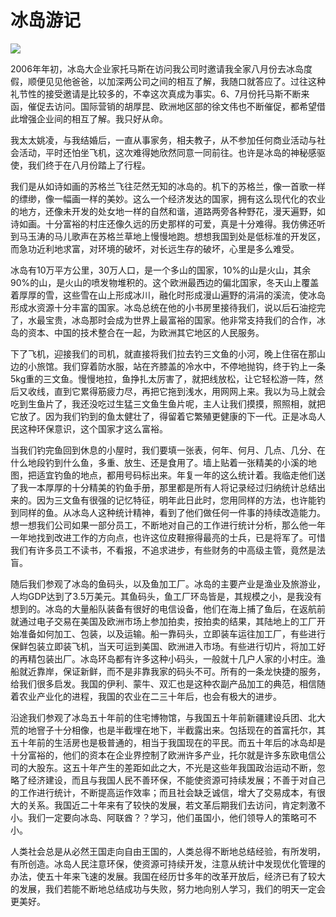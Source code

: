 # 冰岛游记
<img class="pv" src="https://api.visitor.plantree.me/visitor-badge/pv?namespace=plantree.me&key=renzhengfei-speeches/冰岛游记.md">





2006年年初，冰岛大企业家托马斯在访问我公司时邀请我全家八月份去冰岛度假，顺便见见他爸爸，以加深两公司之间的相互了解，我随口就答应了。过往这种礼节性的接受邀请是比较多的，不幸这次真成为事实。6、7月份托马斯不断来函，催促去访问。国际营销的胡厚昆、欧洲地区部的徐文伟也不断催促，都希望借此增强企业间的相互了解。我只好从命。

我太太姚凌，与我结婚后，一直从事家务，相夫教子，从不参加任何商业活动与社会活动，平时还怕坐飞机，这次难得她欣然同意一同前往。也许是冰岛的神秘感驱使，我们终于在八月份踏上了行程。

我们是从如诗如画的苏格兰飞往茫然无知的冰岛的。机下的苏格兰，像一首歌一样的缥缈，像一幅画一样的美妙。这么一个经济发达的国家，拥有这么现代化的农业的地方，还像未开发的处女地一样的自然和谐，道路两旁各种野花，漫天遍野，如诗如画。十分富裕的村庄还像久远的历史那样的可爱，真是十分难得。我仿佛还听到马玉涛的马儿歌声在苏格兰草地上慢慢地跑。想想我国到处是低标准的开发区，而急功近利地求富，对环境的破坏，对长远生存的破坏，心里是多么难受。

冰岛有10万平方公里，30万人口，是一个多山的国家，10%的山是火山，其余90%的山，是火山的喷发物堆积的。这个欧洲最西边的偏北国家，冬天山上覆盖着厚厚的雪，这些雪在山上形成冰川，融化时形成漫山遍野的涓涓的溪流，使冰岛形成水资源十分丰富的国家。冰岛总统在他的小书房里接待我们，说以后石油挖完了，水最宝贵，冰岛那时会成为世界上最富裕的国家。他非常支持我们的合作，冰岛的资本、中国的技术整合在一起，为欧洲其它地区的人民服务。

下了飞机，迎接我们的司机，就直接将我们拉去钓三文鱼的小河，晚上住宿在那山边的小旅馆。我们穿着防水服，站在齐膝盖的冷水中，不停地抛钩，终于钓上一条5kg重的三文鱼。慢慢地拉，鱼挣扎太厉害了，就把线放松，让它轻松游一阵，然后又收线，直到它累得筋疲力尽，再把它拖到浅水，用网网上来。我以为马上就会吃到生鱼片了，我还没吃过生猛三文鱼生鱼片呢，主人让我们摸摸，照照相，就把它放了。因为我们钓到的鱼太健壮了，得留着它繁殖更健康的下一代。正是冰岛人民这种环保意识，这个国家才这么富裕。

当我们钓完鱼回到休息的小屋时，我们要填一张表，何年、何月、几点、几分、在什么地段钓到什么鱼，多重、放生、还是食用了。墙上贴着一张精美的小溪的地图，把适宜钓鱼的地点，都用号码标出来。年复一年的这么统计着。我临走他们送了我一本厚厚的十分精美的钓鱼手册，那里都是所有人将记录经过归纳统计总结出来的。因为三文鱼有很强的记忆特征，明年此日此时，您用同样的方法，也许能钓到同样的鱼。从冰岛人这种统计精神，看到了他们做任何一件事的持续改造能力。想一想我们公司如果一部分员工，不断地对自己的工作进行统计分析，那么他一年一年地找到改进工作的方向点，也许这位皮鞋擦得最亮的士兵，已是将军了。可惜我们有许多员工不读书，不看报，不追求进步，有些财务的中高级主管，竟然是法盲。

随后我们参观了冰岛的鱼码头，以及鱼加工厂。冰岛的主要产业是渔业及旅游业，人均GDP达到了3.5万美元。其鱼码头，鱼工厂环岛皆是，其规模之小，是我没有想到的。冰岛的大量船队装备有很好的电信设备，他们在海上捕了鱼后，在返航前就通过电子交易在美国及欧洲市场上参加拍卖，按拍卖的结果，其陆地上的工厂开始准备如何加工、包装，以及运输。船一靠码头，立即装车运往加工厂，有些进行保鲜包装立即装飞机，当天可运到美国、欧洲进入市场。有些进行切片，将加工好的再精包装出厂。冰岛环岛都有许多这种小码头，一般就十几户人家的小村庄。渔船就近靠岸，保证新鲜，而不是非靠我家的码头不可。所有的一条龙快捷的服务，给我们很多启发。我国的伊利、蒙牛、双汇也是这种农副产品加工的典范，相信随着农业产业化的进程，我国的农业在二三十年后，也会有极大的进步。

沿途我们参观了冰岛五十年前的住宅博物馆，与我国五十年前新疆建设兵团、北大荒的地窨子十分相像，也是半截埋在地下，半截露出来。包括现在的首富托尔，其五十年前的生活房也是极普通的，相当于我国现在的平民。而五十年后的冰岛却是十分富裕的，他们的资本在企业界控制了欧洲许多产业，托尔就是许多东欧电信公司的大股东。这五十年产生的差距如此之大，不光是这些年我国政治运动不断，忽略了经济建设，而且与我国人民不善环保，不能使资源可持续发展；不善于对自己的工作进行统计，不断提高运作效率；而且社会缺乏诚信，增大了交易成本，有很大的关系。我国近二十年来有了较快的发展，若文革后期我们去访问，肯定刺激不小。我们一定要向冰岛、阿联酋？？学习，他们虽国小，他们领导人的策略可不小。

人类社会总是从必然王国走向自由王国的，人类总得不断地总结经验，有所发明，有所创造。冰岛人民注意环保，使资源可持续开发，注意从统计中发现优化管理的办法，使五十年来飞速的发展。我国在经历廿多年的改革开放后，经济已有了较大的发展，我们若能不断地总结成功与失败，努力地向别人学习，我们的明天一定会更美好。
